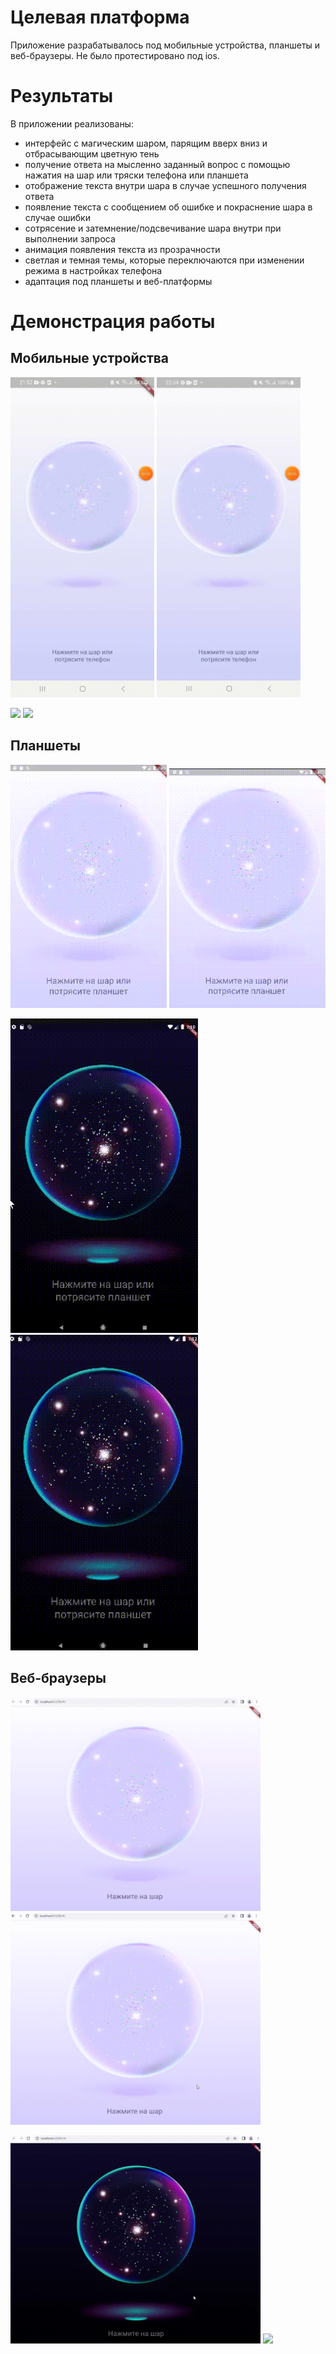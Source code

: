 # Целевая платформа
Приложение разрабатывалось под мобильные устройства, планшеты и веб-браузеры. Не было протестировано под ios.

# Результаты
В приложении реализованы:
 - интерфейс с магическим шаром, парящим вверх вниз и отбрасывающим цветную тень
 - получение ответа на мысленно заданный вопрос с помощью нажатия на шар или тряски телефона или планшета
 - отображение текста внутри шара в случае успешного получения ответа
 - появление текста с сообщением об ошибке и покраснение шара в случае ошибки
 - сотрясение и затемнение/подсвечивание шара внутри при выполнении запроса 
 - анимация появления текста из прозрачности
 - светлая и темная темы, которые переключаются при изменении режима в настройках телефона
 - адаптация под планшеты и веб-платформы

# Демонстрация работы

## Мобильные устройства

<img src="assets/mobile/success_light.gif" width="230"></img>
<img src="assets/mobile/failed_light.gif" width="230"></img>

<img src="assets/mobile/success_dark.gif" width="230"></img>
<img src="assets/mobile/failed_dark.gif" width="230"></img>

## Планшеты

<img src="assets/tablet/success_light.gif" width="250"></img>
<img src="assets/tablet/failed_light.gif" width="250"></img>


<img src="assets/tablet/success_dark.gif" width="300"></img>
<img src="assets/tablet/failed_dark.gif" width="300"></img>

## Веб-браузеры

<img src="assets/web/success_light.gif" width="400"></img>
<img src="assets/web/failed_light.gif" width="400"></img>


<img src="assets/web/success_dark.gif" width="400"></img>
<img src="assets/web/failed_dark.gif" width="400"></img>






